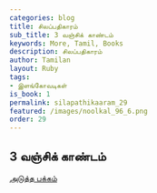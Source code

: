 ```yaml
---
categories: blog
title: சிலப்பதிகாரம்
sub_title: 3 வஞ்சிக் காண்டம்
keywords: More, Tamil, Books
description: சிலப்பதிகாரம்
author: Tamilan
layout: Ruby
tags:
- இளங்கோவடிகள்
is_book: 1
permalink: silapathikaaram_29
featured: /images/noolkal_96_6.png
order: 29
---
```



## 3 வஞ்சிக் காண்டம்

[அடுத்த பக்கம்](silapathikaaram_30)
